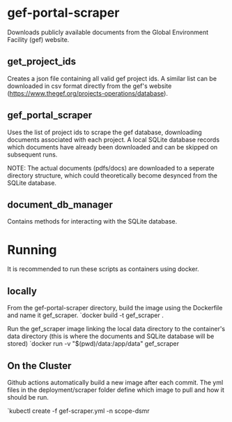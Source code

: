 # gef-portal-scraper

Downloads publicly available documents from the Global Environment Facility (gef) website.

## get_project_ids

Creates a json file containing all valid gef project ids. A similar list can be downloaded in csv format directly from the gef's website (https://www.thegef.org/projects-operations/database).

## gef_portal_scraper

Uses the list of project ids to scrape the gef database, downloading documents associated with each project. A local SQLite database records which documents have already been downloaded and can be skipped on subsequent runs.

NOTE: The actual documents (pdfs/docs) are downloaded to a seperate directory structure, which could theoretically become desynced from the SQLite database. 

## document_db_manager

Contains methods for interacting with the SQLite database.


# Running

It is recommended to run these scripts as containers using docker.

## locally

From the gef-portal-scraper directory, build the image using the Dockerfile and name it gef_scraper.
`docker build -t gef_scraper .

Run the gef_scraper image linking the local data directory to the container's data directory (this is where the documents and SQLite database will be stored)
`docker run -v "$(pwd)/data:/app/data" gef_scraper

## On the Cluster

Github actions automatically build a new image after each commit. The yml files in the deployment/scraper folder define which image to pull and how it should be run.

`kubectl create -f gef-scraper.yml -n scope-dsmr
